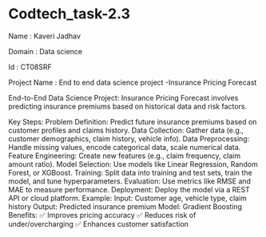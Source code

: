 # Codtech_task-2.3

Name : Kaveri Jadhav 

Domain : Data science

Id : CT08SRF

Project Name : End to end data science project -Insurance Pricing Forecast 

End-to-End Data Science Project: Insurance Pricing Forecast involves predicting insurance premiums based on historical data and risk factors.

Key Steps:
Problem Definition: Predict future insurance premiums based on customer profiles and claims history.
Data Collection: Gather data (e.g., customer demographics, claim history, vehicle info).
Data Preprocessing: Handle missing values, encode categorical data, scale numerical data.
Feature Engineering: Create new features (e.g., claim frequency, claim amount ratio).
Model Selection: Use models like Linear Regression, Random Forest, or XGBoost.
Training: Split data into training and test sets, train the model, and tune hyperparameters.
Evaluation: Use metrics like RMSE and MAE to measure performance.
Deployment: Deploy the model via a REST API or cloud platform.
Example:
Input: Customer age, vehicle type, claim history
Output: Predicted insurance premium
Model: Gradient Boosting
Benefits:
✅ Improves pricing accuracy
✅ Reduces risk of under/overcharging
✅ Enhances customer satisfaction

